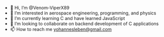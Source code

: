 - 👋 Hi, I’m @Venom-ViperX89
- 👀 I’m interested in aerospace engineering, programming, and physics
- 🌱 I’m currently learning C and have learned JavaScript
- 💞️ I’m looking to collaborate on backend development of C applications
- 📫 How to reach me yohannesleben@gmail.com

<!---
Venom-ViperX89/Venom-ViperX89 is a ✨ special ✨ repository because its `README.md` (this file) appears on your GitHub profile.
You can click the Preview link to take a look at your changes.
--->
